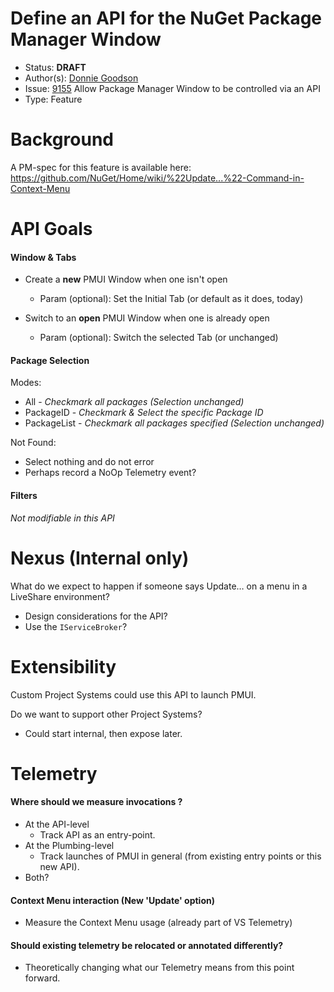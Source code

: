 # Define an API for the NuGet Package Manager Window

* Status: **DRAFT**
* Author(s): [Donnie Goodson](https://github.com/donnie-msft)
* Issue: [9155](https://github.com/NuGet/Home/issues/9155) Allow Package Manager Window to be controlled via an API
* Type: Feature

# Background
A PM-spec for this feature is available here: https://github.com/NuGet/Home/wiki/%22Update...%22-Command-in-Context-Menu

# API Goals
#### Window & Tabs
   - Create a **new** PMUI Window when one isn't open
     - Param (optional): Set the Initial Tab (or default as it does, today) 


   - Switch to an **open** PMUI Window when one is already open 
     - Param (optional): Switch the selected Tab (or unchanged)
    
 #### Package Selection
 Modes:
   - All - _Checkmark all packages (Selection unchanged)_
   - PackageID - _Checkmark & Select the specific Package ID_
   - PackageList - _Checkmark all packages specified (Selection unchanged)_

Not Found: 
   - Select nothing and do not error
   - Perhaps record a NoOp Telemetry event?

#### Filters
_Not modifiable in this API_


# Nexus (Internal only)
What do we expect to happen if someone says Update… on a menu in a LiveShare environment?
   - Design considerations for the API?
   - Use the `IServiceBroker`?

	
# Extensibility
Custom Project Systems could use this API to launch PMUI.

Do we want to support other Project Systems?
   - Could start internal, then expose later.

# Telemetry
#### Where should we measure invocations ? 
   - At the API-level
     -  Track API as an entry-point.
   - At the Plumbing-level
      - Track launches of PMUI in general (from existing entry points or this new API).
   - Both?

#### Context Menu interaction (New 'Update' option)
   - Measure the Context Menu usage (already part of VS Telemetry)

#### Should existing telemetry be relocated or annotated differently?
   - Theoretically changing what our Telemetry means from this point forward.
